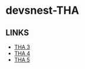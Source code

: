 # devsnest-THA

## LINKS

- [THA 3](https://4rmhf.csb.app/THA_3/index.html)
- [THA 4](https://4rmhf.csb.app/THA_4/index.html)
- [THA 5](https://4rmhf.csb.app/THA_5/index.html)
